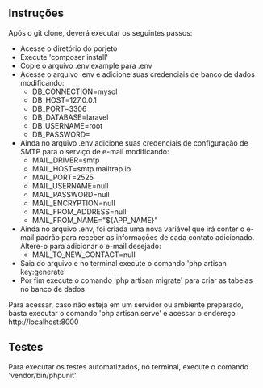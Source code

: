
## Instruções

Após o git clone, deverá executar os seguintes passos:

- Acesse o diretório do porjeto
- Execute 'composer install'
- Copie o arquivo .env.example para .env
- Acesse o arquivo .env e adicione suas credenciais de banco de dados modificando:
  - DB_CONNECTION=mysql
  - DB_HOST=127.0.0.1
  - DB_PORT=3306
  - DB_DATABASE=laravel
  - DB_USERNAME=root
  - DB_PASSWORD=
- Ainda no arquivo .env adicione suas credenciais de configuração de SMTP para o serviço de e-mail modificando:
  - MAIL_DRIVER=smtp
  - MAIL_HOST=smtp.mailtrap.io
  - MAIL_PORT=2525
  - MAIL_USERNAME=null
  - MAIL_PASSWORD=null
  - MAIL_ENCRYPTION=null
  - MAIL_FROM_ADDRESS=null
  - MAIL_FROM_NAME="${APP_NAME}"
- Ainda no arquivo .env, foi criada uma nova variável que irá conter o e-mail padrão para receber as informações de cada contato adicionado. Altere-o para adicionar o e-mail desejado:
  - MAIL_TO_NEW_CONTACT=null
- Saia do arquivo e no terminal execute o comando 'php artisan key:generate'
- Por fim execute o comando 'php artisan migrate' para criar as tabelas no banco de dados

Para acessar, caso não esteja em um servidor ou ambiente preparado, basta executar o comando 'php artisan serve' e acessar o endereço http://localhost:8000

## Testes

Para executar os testes automatizados, no terminal, execute o comando 'vendor/bin/phpunit'

